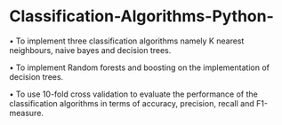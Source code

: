 # Classification-Algorithms-Python-

• To implement three classification algorithms namely K nearest neighbours, naive bayes and decision   trees.

• To implement Random forests and boosting on the implementation of decision trees.

• To use 10-fold cross validation to evaluate the performance of the classification algorithms in terms of accuracy,
  precision, recall and F1-measure.
